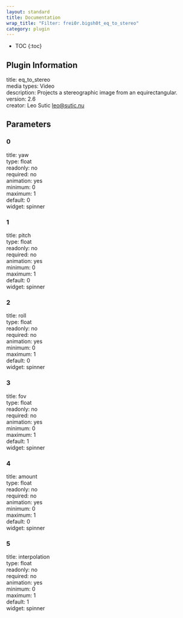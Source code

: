 ```yaml
---
layout: standard
title: Documentation
wrap_title: "Filter: frei0r.bigsh0t_eq_to_stereo"
category: plugin
---
```

* TOC
{:toc}

## Plugin Information

title: eq_to_stereo  
media types:
Video  
description: Projects a stereographic image from an equirectangular.  
version: 2.6  
creator: Leo Sutic <leo@sutic.nu>  

## Parameters

### 0

title: yaw    
type: float  
readonly: no  
required: no  
animation: yes  
minimum: 0  
maximum: 1  
default: 0  
widget: spinner  

### 1

title: pitch    
type: float  
readonly: no  
required: no  
animation: yes  
minimum: 0  
maximum: 1  
default: 0  
widget: spinner  

### 2

title: roll    
type: float  
readonly: no  
required: no  
animation: yes  
minimum: 0  
maximum: 1  
default: 0  
widget: spinner  

### 3

title: fov    
type: float  
readonly: no  
required: no  
animation: yes  
minimum: 0  
maximum: 1  
default: 1  
widget: spinner  

### 4

title: amount    
type: float  
readonly: no  
required: no  
animation: yes  
minimum: 0  
maximum: 1  
default: 0  
widget: spinner  

### 5

title: interpolation    
type: float  
readonly: no  
required: no  
animation: yes  
minimum: 0  
maximum: 1  
default: 1  
widget: spinner  


